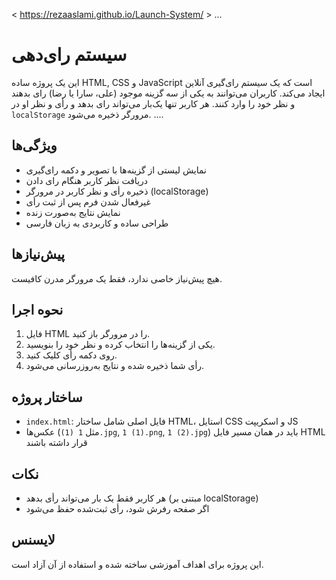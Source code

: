< https://rezaaslami.github.io/Launch-System/ >
...
# سیستم رای‌دهی

این یک پروژه ساده HTML, CSS و JavaScript است که یک سیستم رای‌گیری آنلاین ایجاد می‌کند. کاربران می‌توانند به یکی از سه گزینه موجود (علی، سارا یا رضا) رای بدهند و نظر خود را وارد کنند. هر کاربر تنها یک‌بار می‌تواند رای بدهد و رأی و نظر او در `localStorage` مرورگر ذخیره می‌شود.
....
## ویژگی‌ها

- نمایش لیستی از گزینه‌ها با تصویر و دکمه رای‌گیری
- دریافت نظر کاربر هنگام رای دادن
- ذخیره رأی و نظر کاربر در مرورگر (localStorage)
- غیرفعال شدن فرم پس از ثبت رأی
- نمایش نتایج به‌صورت زنده
- طراحی ساده و کاربردی به زبان فارسی

## پیش‌نیازها

هیچ پیش‌نیاز خاصی ندارد، فقط یک مرورگر مدرن کافیست.

## نحوه اجرا

1. فایل HTML را در مرورگر باز کنید.
2. یکی از گزینه‌ها را انتخاب کرده و نظر خود را بنویسید.
3. روی دکمه رأی کلیک کنید.
4. رأی شما ذخیره شده و نتایج به‌روزرسانی می‌شود.

## ساختار پروژه

- `index.html`: فایل اصلی شامل ساختار HTML، استایل CSS و اسکریپت JS
- عکس‌ها (مثل `1 (1).jpg`, `1 (1).png`, `1 (2).jpg`) باید در همان مسیر فایل HTML قرار داشته باشند

## نکات

- هر کاربر فقط یک بار می‌تواند رأی بدهد (مبتنی بر localStorage)
- اگر صفحه رفرش شود، رأی ثبت‌شده حفظ می‌شود

## لایسنس

این پروژه برای اهداف آموزشی ساخته شده و استفاده از آن آزاد است.
